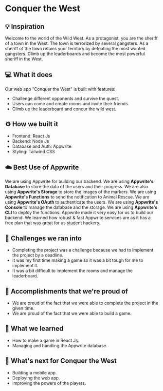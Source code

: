 # Conquer the West

## 💡 Inspiration

Welcome to the world of the Wild West. As a protagonist, you are the sheriff of a town in the West. The town is terrorized by several gangsters. As a sheriff of the town retains your territory by defeating the most wanted gangsters. Climb up the leaderboards and become the most powerful sheriff in the West.

## 💻 What it does

Our web app "Conquer the West" is built with features:

- Challenge different opponents and survive the quest.
- Users can come and create rooms and invite their friends.
- Climb up the leaderboard and concur the wild west.

## ⚙️ How we built it

- Frontend: React Js
- Backend: Node Js
- Database and Auth: Appwrite
- Styling: Tailwind CSS

## ☁️ Best Use of Appwrite

We are using Appwrite for building our backend. We are using **Appwrite's Database** to store the data of the users and their progress. We are also using **Appwrite's Storage** to store the images of the markers. We are using **Appwrite's Functions** to send the notification to Animal Rescue. We are using **Appwrite's OAuth** to authenticate the users. We are using **Appwrite's Console** to manage the database and the storage. We are using **Appwrite's CLI** to deploy the functions. Appwrite made it very easy for us to build our backend. We learned how robust & fast Appwrite services are as it has a free plan that was great for us student hackers.

## 🧠 Challenges we ran into

- Completing the project was a challenge because we had to implement the project by a deadline.
- It was my first time making a game so it was a bit tough for me to implement it.
- It was a bit difficult to implement the rooms and manage the leaderboard.

## 🏅 Accomplishments that we're proud of

- We are proud of the fact that we were able to complete the project in the given time.
- We are proud of the fact that we were able to build a game.

## 📖 What we learned
- How to make a game in React Js.
- Managing and handling the Appwrite database.

## 🚀 What's next for Conquer the West
- Building a mobile app.
- Deploying the web app.
- Improving the powers of the players.
